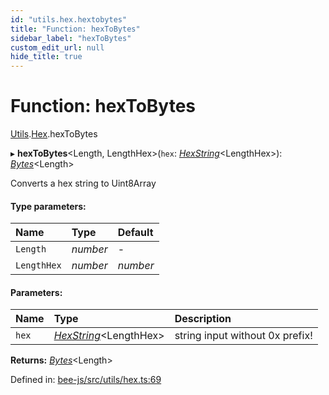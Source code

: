 ```yaml
---
id: "utils.hex.hextobytes"
title: "Function: hexToBytes"
sidebar_label: "hexToBytes"
custom_edit_url: null
hide_title: true
---
```


# Function: hexToBytes

[Utils](../modules/utils.md).[Hex](../modules/utils.hex.md).hexToBytes

▸ **hexToBytes**<Length, LengthHex\>(`hex`: [*HexString*](../types/utils.hex.hexstring.md)<LengthHex\>): [*Bytes*](../interfaces/utils.bytes.bytes.md)<Length\>

Converts a hex string to Uint8Array

#### Type parameters:

Name | Type | Default |
:------ | :------ | :------ |
`Length` | *number* | - |
`LengthHex` | *number* | *number* |

#### Parameters:

Name | Type | Description |
:------ | :------ | :------ |
`hex` | [*HexString*](../types/utils.hex.hexstring.md)<LengthHex\> | string input without 0x prefix!    |

**Returns:** [*Bytes*](../interfaces/utils.bytes.bytes.md)<Length\>

Defined in: [bee-js/src/utils/hex.ts:69](https://github.com/ethersphere/bee-js/blob/8087a81/src/utils/hex.ts#L69)
